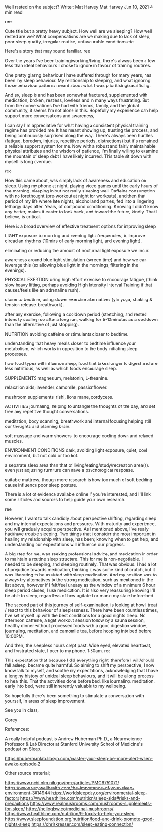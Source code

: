 Well rested on the subject?
Writer: Mat Harvey
Mat Harvey
Jun 10, 2021
4 min read


ree

Cute title but a pretty heavy subject. How well are we sleeping? How well rested are we?
What compensations are we making due to lack of sleep, poor sleep quality, irregular routine, unfavourable conditions etc. 


Here's a story that may sound familiar.
ree

Over the years I've been training/working/living, there's always been a few less than ideal behaviours I chose to ignore in favour of training routines. 


One pretty glaring behaviour I have suffered through for many years, has been my sleep behaviour. My relationship to sleeping, and what ignoring those behaviour patterns meant about what I was prioritising/sacrificing. 

And so, sleep is and has been somewhat fractured, supplemented with medication, broken, restless, loveless and in many ways frustrating. But from the conversations I've had with friends, family, and the global community, it seems I'm not alone in this. Hopefully my experience can help support more conversations and awareness,

I can say I'm appreciative for what having a consistent physical training regime has provided me. It has meant showing up, trusting the process, and being continuously surprised along the way. There's always been hurdles (fatigue, boredom, injuries, repetitive periods, distractions) but it's remained a reliable support system for me. Now with a robust and fairly maintainable physical attributes and the wisdom of patience, I'm finally willing to examine the mountain of sleep debt I have likely incurred. This table sit down with myself is long overdue.


ree

How this came about, was simply lack of awareness and education on sleep. Using my phone at night, playing video games until the early hours of the morning, sleeping in but not really sleeping well. Caffeine consumption with no forethought (pre-workout at night for workouts), and then that period of my life where late nights, alcohol and parties, fed into a lingering lethargy days after. Years, of compound conditioning. Knowing I didn't know any better, makes it easier to look back, and toward the future, kindly. That I believe, is critical. 


Here is a broad overview of effective treatment options for improving sleep

LIGHT
exposure to morning and evening light frequencies, to improve circadian rhythms (10mins of early morning light, and evening light).

eliminating or reducing the amount of nocturnal light exposure we incur.

awareness around blue light stimulation (screen time) and how we can leverage this (so allowing blue light in the mornings, filtering in the evenings).

PHYSICAL EXERTION 
using high effort exercise to encourage fatigue, (think slow heavy lifting, perhaps avoiding High Intensity Interval Training if that causes/feels like an adrenaline rush).

closer to bedtime, using slower exercise alternatives (yin yoga, shaking & tension release, breathwork).

after any exercise, following a cooldown period (stretching, and rested intensity scaling; so after a long run, walking for 5-10minutes as a cooldown than the alternative of just stopping).

NUTRITION
avoiding caffeine or stimulants closer to bedtime.

understanding that heavy meals closer to bedtime influence your metabolism, which works in opposition to the body initiating sleep processes.

how food types will influence sleep; food that takes longer to digest and are less nutritious, as well as which foods encourage sleep.

 SUPPLEMENTS
magnesium, melatonin, L-theanine.

relaxation aids; lavender, camomile, passionflower.

mushroom supplements; rishi, lions mane, cordyceps.

ACTIVITIES
journaling, helping to untangle the thoughts of the day, and set free any repetitive thought conversations.

meditation, body scanning, breathwork and internal focusing helping still our thoughts and planning brain.

soft massage and warm showers, to encourage cooling down and relaxed muscles.

ENVIRONMENT CONDITIONS
dark, avoiding light exposure, quiet, cool environment, but not cold or too hot.

a separate sleep area than that of living/eating/study/recreation area(s). even just adjusting furniture can have a psychological response.

suitable mattress, though more research is how too much of soft bedding cause influence poor sleep posture.


There is a lot of evidence available online if you're interested, and I'll link some articles and sources to help guide your own research. 


ree

However, I want to talk candidly about perspective shifting, regarding sleep and my internal expectations and pressures. With maturity and experience, you will gradually acquire perspective. As I mentioned above, I've really had/have trouble sleeping. Two things that I consider the most important in healing my relationship with sleep, has been; knowing when to get help, and understanding our expectations will influence our progress.

A big step for me, was seeking professional advice, and medication in order to maintain a routine sleep structure. This for me is non-negotiable. I needed to be sleeping, and sleeping routinely. That was obvious. I had a lot of prejudice towards medication, thinking it was some kind of crutch, but it was liberating to be assisted with sleep medication. And my position was to always try alternatives to the strong medication, such as mentioned in the list above, however if I felt/feel uneasy as the window of a minimum 6 hour sleep period closes, I use medication.  It is also very reassuring knowing I'll be able to sleep, regardless of how agitated or manic my state before bed. 

The second part of this journey of self-examination, is looking at how I treat / react to this behaviour of sleeplessness. There have been countless times, I've set myself up with the best conditions for a good nights sleep. No afternoon caffeine, a light workout session follow by a sauna session, healthy dinner without processed foods with a good digestion window, journaling, meditation, and camomile tea, before hopping into bed before 10:00PM. 


And then, the sleepless hours crept past. Wide eyed, elevated heartbeat, and frustrated state, I peer to my phone. 1:30am. 
ree

This expectation that because I did everything right, therefore I will/should fall asleep, became quite harmful. So aiming to shift my perspective, I now know talk to myself, and soothe my expectations, acknowledging that I have a lengthy history of unideal sleep behaviours, and it will be a long process to heal this. That the activities done before bed, like journaling, meditation, early into bed, were still inherently valuable to my wellbeing. 

So hopefully there's been something to stimulate a conversation with yourself, in areas of sleep improvement. 


See you in class,

Corey


References:

A really helpful podcast is Andrew Huberman Ph.D., a Neuroscience Professor & Lab Director at Stanford University School of Medicine's podcast on Sleep.


https://hubermanlab.libsyn.com/master-your-sleep-be-more-alert-when-awake-episode-2

Other source material; 

https://www.ncbi.nlm.nih.gov/pmc/articles/PMC6751071/
https://www.verywellhealth.com/the-importance-of-your-sleep-environment-3014944
https://worldsleepday.org/environmental-sleep-factors
https://www.healthline.com/nutrition/sleep-aids#risks-and-precautions
https://www.realmushrooms.com/mushrooms-supplements-for-sleep/
https://helloglow.co/medicinal-mushrooms/
https://www.healthline.com/nutrition/9-foods-to-help-you-sleep
https://www.sleepfoundation.org/nutrition/food-and-drink-promote-good-nights-sleep
https://chriskresser.com/sleep-eating-connection/
